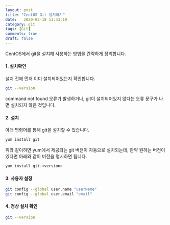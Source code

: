 ```yaml
---
layout: post
title: "CentOS Git 설치하기"
date:   2020-02-18 11:43:19
category: git
tags: [Git]
comments: true
draft: false
---
```

CentOS에서 git을 설치해 사용하는 방법을 간략하게 정리합니다.

#### 1. 설치확인
설치 전에 먼저 이미 설치되어있는지 확인합니다.
```sh
git --version
```

command not found 오류가 발생하거나, git이 설치되어있지 않다는 오류 문구가 나면 설치되지 않은 것입니다.

#### 2. 설치
아래 명령어를 통해 git을 설치할 수 있습니다.
```sh
yum install git
```

위와 같이하면 yum에서 제공되는 git 버전이 자동으로 설치되는데,  만약 원하는 버전이 있다면 아래와 같이 버전을 명시하면 됩니다.
```sh
yum install git-<version>
```

#### 3. 사용자 설정
```sh
git config --global user.name "userName"
git config --global user.email "email"
```

#### 4. 정상 설치 확인
```sh
git --version
```
